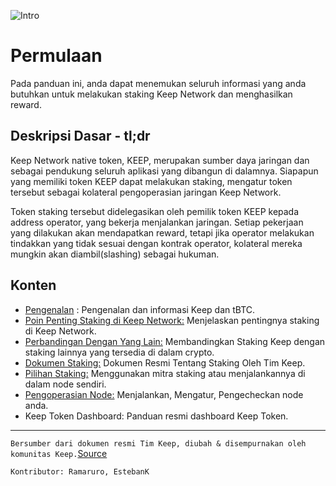 
![Intro](/assets/images/keepdocgraf.jpg)


# Permulaan
Pada panduan ini, anda dapat menemukan seluruh informasi yang anda butuhkan untuk melakukan staking Keep Network dan menghasilkan reward.

## Deskripsi Dasar - tl;dr
Keep Network native token, KEEP, merupakan sumber daya jaringan dan sebagai pendukung seluruh aplikasi yang dibangun di dalamnya. Siapapun yang memiliki token KEEP dapat melakukan staking, mengatur token tersebut sebagai kolateral pengoperasian jaringan Keep Network.

Token staking tersebut didelegasikan oleh pemilik token KEEP kepada address operator, yang bekerja menjalankan jaringan. Setiap pekerjaan yang dilakukan akan mendapatkan reward, tetapi jika operator melakukan tindakkan yang tidak sesuai dengan kontrak operator, kolateral mereka mungkin akan diambil(slashing) sebagai hukuman.


## Konten

- [Pengenalan](basics/intro.md) : Pengenalan dan informasi Keep dan tBTC.
- [Poin Penting Staking di Keep Network:](Reasons/reasons.md) Menjelaskan pentingnya staking di Keep Network. 
- [Perbandingan Dengan Yang Lain:](comparison/comparesimilar.md) Membandingkan Staking Keep dengan staking lainnya yang tersedia di dalam crypto.
- [Dokumen Staking:](stakingdoc/keep101.md) Dokumen Resmi Tentang Staking Oleh Tim Keep. 
- [Pilihan Staking:](stakingdoc/stakingoptions.md) Menggunakan mitra staking atau menjalankannya di dalam node sendiri.
- [Pengoperasian Node:](Node-Operation/intro-operation.md) Menjalankan, Mengatur, Pengecheckan node anda.
- Keep Token Dashboard: Panduan resmi dashboard Keep Token.

---
`Bersumber dari dokumen resmi Tim Keep, diubah & disempurnakan oleh komunitas Keep.`[Source](https://keep-network.gitbook.io/staking-documentation/)

`Kontributor: Ramaruro, EstebanK`

